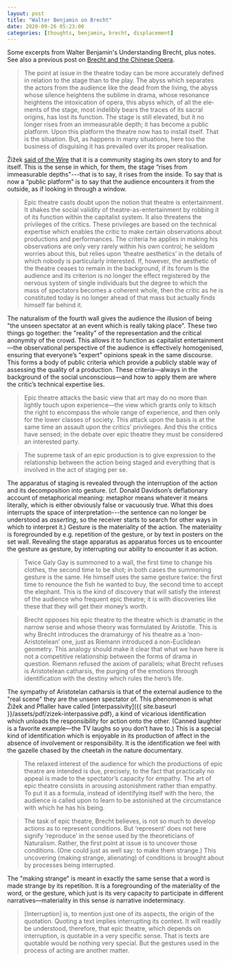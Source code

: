 ```yaml
---
layout: post
title: "Walter Benjamin on Brecht"
date: 2020-09-26 05:23:00
categories: [thoughts, benjamin, brecht, displacement]
---
```


Some excerpts from Walter Benjamin's Understanding Brecht, plus notes. See also a previous post on [Brecht and the Chinese Opera]({{site.baseurl}}/2020/07/07/brecht.html).

> The point at issue in the theatre today can be more accurately defined in relation to the stage than to the play. The abyss which separates the actors from the audience like the dead from the living, the abyss whose silence heightens the sublime in drama, whose resonance heightens the intoxication of opera, this abyss which, of all the ele­ments of the stage, most indelibly bears the traces of its sacral origins, has lost its function. The stage is still elevated, but it no longer rises from an immeasurable depth; it has become a public platform. Upon this platform the theatre now has to install itself. That is the situation. But, as happens in many situations, here too the business of disguising it has prevailed over its proper realisation.

Žižek [said of the Wire](https://www.youtube.com/watch?v=Fsf4rAGlR5s) that it is a community staging its own story to and for itself. This is the sense in which, for them, the stage “rises from immeasurable depths"---that is to say, it rises from the inside. To say that is now a “public platform” is to say that the audience encounters it from the outside, as if looking in through a window.

> Epic theatre casts doubt upon the notion that theatre is entertainment. It shakes the social validity of theatre-as-entertainment by robbing it of its function within the capitalist system. It also threatens the privileges of the critics. These privileges are based on the technical expertise which enables the critic to make certain observations about productions and performances. The criteria he applies in making his observations are only very rarely within his own control; he seldom worries about this, but relies upon ‘theatre aesthetics’ in the details of which nobody is particularly interested. If, however, the aesthetic of the theatre ceases to remain in the background, if its forum is the audience and its criterion is no longer the effect registered by the nervous system of single individuals but the degree to which the mass of spectators becomes a coherent whole, then the critic as he is constituted today is no longer ahead of that mass but actually finds himself far behind it.

The naturalism of the fourth wall gives the audience the illusion of being "the unseen spectator at an event which is really taking place". These two things go together: the "reality" of the representation and the critical anonymity of the crowd. This allows it to function as capitalist entertainment—the observational perspective of the audience is effectively homogenised, ensuring that everyone’s "expert" opinions speak in the same discourse. This forms a body of public criteria which provide a publicly stable way of assessing the quality of a production. These criteria—always in the background of the social unconscious—and how to apply them are where the critic’s technical expertise lies.

> Epic theatre attacks the basic view that art may do no more than lightly touch upon experience—the view which grants only to kitsch the right to encompass the whole range of experience, and then only for the lower classes of society. This attack upon the basis is at the same time an assault upon the critics’ privileges. And this the critics have sensed; in the debate over epic theatre they must be considered an interested party.

> The supreme task of an epic production is to give expression to the relationship between the action being staged and everything that is involved in the act of staging per se.

The apparatus of staging is revealed through the interruption of the action and its decomposition into gesture. (cf. Donald Davidson’s deflationary account of metaphorical meaning: metaphor means whatever it means literally, which is either obviously false or vacuously true. What this does interrupts the space of interpretation---the sentence can no longer be understood as _asserting_, so the receiver starts to search for other ways in which to interpret it.) Gesture is the materiality of the action. The materiality is foregrounded by e.g. repetition of the gesture, or by text in posters on the set wall. Revealing the stage apparatus as apparatus forces us to encounter the gesture as gesture, by interrupting our ability to encounter it as action.

> Twice Galy Gay is summoned to a wall, the first time to change his clothes, the second time to be shot; in both cases the summoning gesture is the same. He himself uses the same gesture twice: the first time to renounce the fish he wanted to buy, the second time to accept the elephant. This is the kind of discovery that will satisfy the interest of the audience who frequent epic theatre; it is with discoveries like these that they will get their money’s worth.

> Brecht opposes his epic theatre to the theatre which is dramatic in the narrow sense and whose theory was formulated by Aristotle. This is why Brecht introduces the dramaturgy of his theatre as a ‘non-Aristotelean’ one, just as Riemann introduced a non-Euclidean geometry. This analogy should make it clear that what we have here is not a competitive relationship between the forms of drama in question. Riemann refused the axiom of parallels; what Brecht refuses is Aristotelean catharsis, the purging of the emotions through identification with the destiny which rules the hero’s life.

The sympathy of Aristotelan catharsis is that of the external audience to the "real scene" they are the unseen spectator of. This phenomenon is what Žižek and Pflaller have called [interpassivity]({{ site.baseurl }}/assets/pdf/zizek-interpassive.pdf), a kind of vicarious identification which unloads the responsibility for action onto the other. (Canned laughter is a favorite example—the TV laughs so you don’t have to.) This is a special kind of identification which is enjoyable in its production of affect in the absence of involvement or responsibility. It is the identification we feel with the gazelle chased by the cheetah in the nature documentary.

> The relaxed interest of the audience for which the productions of epic theatre are intended is due, precisely, to the fact that practically no appeal is made to the spectator’s capacity for empathy. The art of epic theatre consists in arousing astonishment rather than empathy. To put it as a formula, instead of identifying itself with the hero, the audience is called upon to learn to be astonished at the circumstance with which he has his being.

> The task of epic theatre, Brecht believes, is not so much to develop actions as to represent conditions. But ‘represent’ does not here signify ‘reproduce’ in the sense used by the theoreticians of Naturalism. Rather, the first point at issue is to uncover those conditions. (One could just as well say: to make them strange.) This uncovering (making strange, alienating) of conditions is brought about by processes being interrupted.

The "making strange" is meant in exactly the same sense that a word is made strange by its repetition. It is a foregrounding of the materiality of the word, or the gesture, which just is its very capacity to participate in different narratives—materiality in this sense _is_ narrative indeterminacy.

> [Interruption] is, to mention just one of its aspects, the origin of the quotation. Quoting a text implies interrupting its context. It will readily be understood, therefore, that epic theatre, which depends on interruption, is quotable in a very specific sense. That is texts are quotable would be nothing very special. But the gestures used in the process of acting are another matter.
